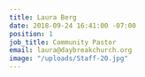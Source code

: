 ```yaml
---
title: Laura Berg
date: 2018-09-24 16:41:00 -07:00
position: 1
job_title: Community Pastor
email: laura@daybreakchurch.org
image: "/uploads/Staff-20.jpg"
---
```


